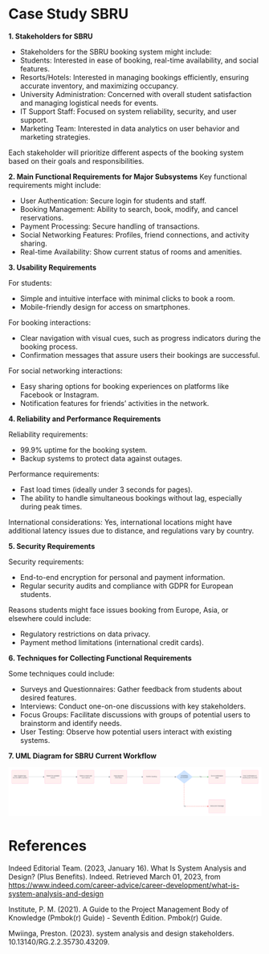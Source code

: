 # Case Study SBRU

**1. Stakeholders for SBRU**
- Stakeholders for the SBRU booking system might include:
- Students: Interested in ease of booking, real-time availability, and social features.
- Resorts/Hotels: Interested in managing bookings efficiently, ensuring accurate inventory, and maximizing occupancy.
- University Administration: Concerned with overall student satisfaction and managing logistical needs for events.
- IT Support Staff: Focused on system reliability, security, and user support.
- Marketing Team: Interested in data analytics on user behavior and marketing strategies.

Each stakeholder will prioritize different aspects of the booking system based on their goals and responsibilities.


**2. Main Functional Requirements for Major Subsystems**
Key functional requirements might include:
- User Authentication: Secure login for students and staff.
- Booking Management: Ability to search, book, modify, and cancel reservations.
- Payment Processing: Secure handling of transactions.
- Social Networking Features: Profiles, friend connections, and activity sharing.
- Real-time Availability: Show current status of rooms and amenities.


**3. Usability Requirements**

For students:
- Simple and intuitive interface with minimal clicks to book a room.
- Mobile-friendly design for access on smartphones.

For booking interactions:
- Clear navigation with visual cues, such as progress indicators during the booking process.
- Confirmation messages that assure users their bookings are successful.

For social networking interactions:
- Easy sharing options for booking experiences on platforms like Facebook or Instagram.
- Notification features for friends’ activities in the network.


**4. Reliability and Performance Requirements**

Reliability requirements:
- 99.9% uptime for the booking system.
- Backup systems to protect data against outages.

Performance requirements:
- Fast load times (ideally under 3 seconds for pages).
- The ability to handle simultaneous bookings without lag, especially during peak times.

International considerations: Yes, international locations might have additional latency issues due to distance, and regulations vary by country.


**5. Security Requirements**

Security requirements:
- End-to-end encryption for personal and payment information.
- Regular security audits and compliance with GDPR for European students.

Reasons students might face issues booking from Europe, Asia, or elsewhere could include:
- Regulatory restrictions on data privacy.
- Payment method limitations (international credit cards).


**6. Techniques for Collecting Functional Requirements**

Some techniques could include:

- Surveys and Questionnaires: Gather feedback from students about desired features.
- Interviews: Conduct one-on-one discussions with key stakeholders.
- Focus Groups: Facilitate discussions with groups of potential users to brainstorm and identify needs.
- User Testing: Observe how potential users interact with existing systems.


**7. UML Diagram for SBRU Current Workflow**

![UML Diagram](https://github.com/joycebrofar/Case-Study-SBRU/blob/Sample-Answer/UML.png)


# References

Indeed Editorial Team. (2023, January 16). What Is System Analysis and Design? (Plus Benefits). Indeed. Retrieved March 01, 2023, from https://www.indeed.com/career-advice/career-development/what-is-system-analysis-and-design

Institute, P. M. (2021). A Guide to the Project Management Body of Knowledge (Pmbok(r) Guide) - Seventh Edition. Pmbok(r) Guide.

Mwiinga, Preston. (2023). system analysis and design stakeholders. 10.13140/RG.2.2.35730.43209.
